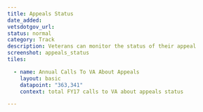 ```yaml
---
title: Appeals Status
date_added:
vetsdotgov_url:
status: normal
category: Track
description: Veterans can monitor the status of their appeal
screenshot: appeals_status
tiles:

  - name: Annual Calls To VA About Appeals
    layout: basic
    datapoint: "363,341"
    context: total FY17 calls to VA about appeals status

---
```

